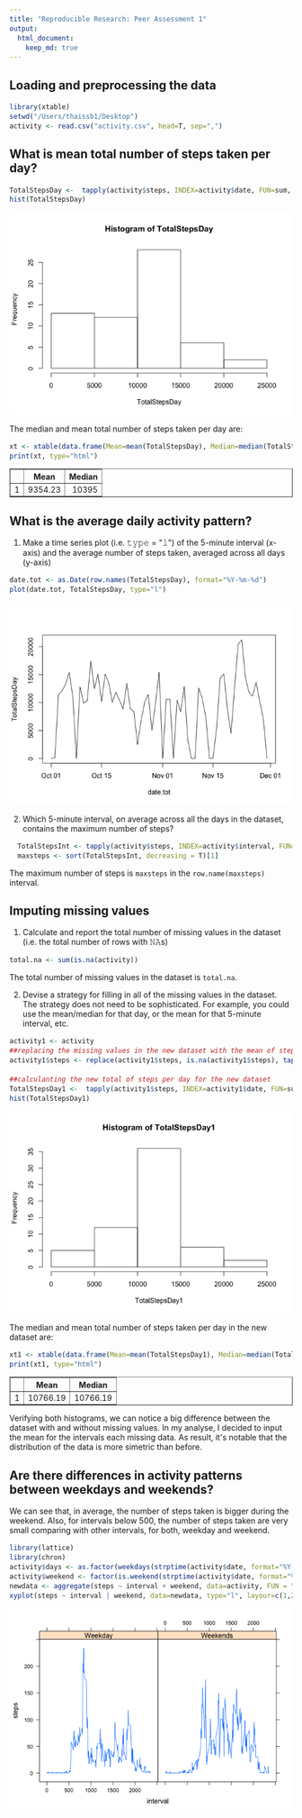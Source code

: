 ```yaml
---
title: "Reproducible Research: Peer Assessment 1"
output: 
  html_document:
    keep_md: true
---
```

  
  
## Loading and preprocessing the data
  
  ```r
  library(xtable)
  setwd("/Users/thaissb1/Desktop")
  activity <- read.csv("activity.csv", head=T, sep=",")
  ```
  
  
## What is mean total number of steps taken per day?
  
  ```r
  TotalStepsDay <-  tapply(activity$steps, INDEX=activity$date, FUN=sum, na.rm=T)
  hist(TotalStepsDay)
  ```
  
  ![](PA1_template_files/figure-html/unnamed-chunk-2-1.png)<!-- -->
  
  The median and mean total number of steps taken per day are:
  
  ```r
  xt <- xtable(data.frame(Mean=mean(TotalStepsDay), Median=median(TotalStepsDay)))
  print(xt, type="html")
  ```
  
  <!-- html table generated in R 3.4.3 by xtable 1.8-2 package -->
  <!-- Fri Apr 13 09:53:01 2018 -->
  <table border=1>
  <tr> <th>  </th> <th> Mean </th> <th> Median </th>  </tr>
    <tr> <td align="right"> 1 </td> <td align="right"> 9354.23 </td> <td align="right"> 10395 </td> </tr>
     </table>
  
  
## What is the average daily activity pattern?

1. Make a time series plot (i.e. 𝚝𝚢𝚙𝚎 = "𝚕") of the 5-minute interval (x-axis) and the average number of steps taken, averaged across all days (y-axis)


```r
date.tot <- as.Date(row.names(TotalStepsDay), format="%Y-%m-%d")
plot(date.tot, TotalStepsDay, type="l")
```

![](PA1_template_files/figure-html/unnamed-chunk-4-1.png)<!-- -->

2. Which 5-minute interval, on average across all the days in the dataset, contains the maximum number of steps?

```r
  TotalStepsInt <- tapply(activity$steps, INDEX=activity$interval, FUN=mean, na.rm=T, simplify = T)
  maxsteps <- sort(TotalStepsInt, decreasing = T)[1]
```

The maximum number of steps is `maxsteps` in the `row.name(maxsteps)` interval.


## Imputing missing values
1. Calculate and report the total number of missing values in the dataset (i.e. the total number of rows with 𝙽𝙰s)


```r
total.na <- sum(is.na(activity))
```

The total number of missing values in the dataset is `total.na`.


2. Devise a strategy for filling in all of the missing values in the dataset. The strategy does not need to be sophisticated. For example, you could use the mean/median for that day, or the mean for that 5-minute interval, etc.


```r
activity1 <- activity
##replacing the missing values in the new dataset with the mean of steps for each interval
activity1$steps <- replace(activity1$steps, is.na(activity1$steps), tapply(activity1$steps, INDEX=activity1$interval, FUN=mean, na.rm=T))

##calculanting the new total of steps per day for the new dataset
TotalStepsDay1 <-  tapply(activity1$steps, INDEX=activity1$date, FUN=sum, na.rm=T) 
hist(TotalStepsDay1)
```

![](PA1_template_files/figure-html/unnamed-chunk-7-1.png)<!-- -->

The median and mean total number of steps taken per day in the new dataset are:

```r
xt1 <- xtable(data.frame(Mean=mean(TotalStepsDay1), Median=median(TotalStepsDay1)))
print(xt1, type="html")
```

<!-- html table generated in R 3.4.3 by xtable 1.8-2 package -->
<!-- Fri Apr 13 09:53:02 2018 -->
<table border=1>
<tr> <th>  </th> <th> Mean </th> <th> Median </th>  </tr>
  <tr> <td align="right"> 1 </td> <td align="right"> 10766.19 </td> <td align="right"> 10766.19 </td> </tr>
   </table>

Verifying both histograms, we can notice a big difference between the dataset with and without missing values. In my analyse, I decided to input the mean for the intervals each missing data. As result, it's notable that the distribution of the data is more simetric than before. 

## Are there differences in activity patterns between weekdays and weekends?
We can see that, in average, the number of steps taken is bigger during the weekend. Also, for intervals below 500, the number of steps taken are very small comparing with other intervals, for both, weekday and weekend.


```r
library(lattice)
library(chron)
activity$days <- as.factor(weekdays(strptime(activity$date, format="%Y-%m-%d")))
activity$weekend <- factor(is.weekend(strptime(activity$date, format="%Y-%m-%d")), level=c(FALSE,TRUE), labels=c("Weekday", "Weekends"))
newdata <- aggregate(steps ~ interval + weekend, data=activity, FUN = "mean", na.rm=T)
xyplot(steps ~ interval | weekend, data=newdata, type="l", layour=c(1,2))
```

![](PA1_template_files/figure-html/unnamed-chunk-9-1.png)<!-- -->
